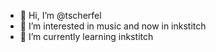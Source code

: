 - 👋 Hi, I’m @tscherfel
- 👀 I’m interested in music and now in inkstitch
- 🌱 I’m currently learning inkstitch

<!---
tscherfel/tscherfel is a ✨ special ✨ repository because its `README.md` (this file) appears on your GitHub profile.
You can click the Preview link to take a look at your changes.
--->

